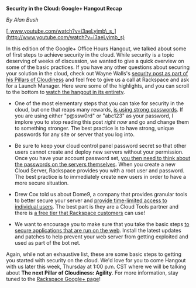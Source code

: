 **Security in the Cloud: Google+ Hangout Recap**

_By Alan Bush_

[_www.youtube.com/watch?v=i3aeLyimb\_s_](http://www.youtube.com/watch?v=i3aeLyimb_s)

In this edition of the Google+ Office Hours Hangout, we talked about some of first steps to achieve security in the cloud. While security is a topic deserving of weeks of discussion, we wanted to give a quick overview on some of the basic practices. If you have any other questions about securing your solution in the cloud, check out Wayne Walls's [security post as part of his Pillars of Cloudiness](http://www.rackspace.com/blog/pillars-of-cloudiness-no-5-security/) and feel free to give us a call at Rackspace and ask for a Launch Manager. Here were some of the highlights, and you can scroll to the bottom to [watch the hangout in its entirety](http://www.youtube.com/watch?v=i3aeLyimb_s).

* One of the most elementary steps that you can take for security in the cloud, but one that reaps many rewards, [is using strong passwords](http://youtu.be/i3aeLyimb_s?t=19m34s). If you are using either "p@ssw0rd" or "abc123" as your password, I implore you to stop reading this post _right now_ and go and change them to something stronger. The best practice is to have strong, unique passwords for any site or server that you log into.

* Be sure to keep your cloud control panel password secret so that other users cannot create and deploy new servers without your permission. Once you have your account password set, [you then need to think about the passwords on the servers themselves](http://youtu.be/i3aeLyimb_s?t=29m3s). When you create a new Cloud Server, Rackspace provides you with a root user and password. The best practice is to immediately create new users in order to have a more secure situation.

* Drew Cox told us about Dome9, a company that provides granular tools to better secure your server and [provide time-limited access to individual users](http://youtu.be/i3aeLyimb_s?t=35m49s). The best part is they are a Cloud Tools partner and there is [a free tier that Rackspace customers](https://cloudtools.rackspace.com/apps/485?1366048322) can use!

* We want to encourage you to make sure that you take the basic steps [to secure applications that are run on the web](http://youtu.be/i3aeLyimb_s?t=38m23s). Install the latest updates and patches to help prevent your web server from getting exploited and used as part of the bot net.

Again, while not an exhaustive list, these are some basic steps to getting you started with security on the cloud. We'd love for you to come Hangout with us later this week, Thursday at 1:00 p.m. CST where we will be talking about **The next Pillar of Cloudiness: Agility**. For more information, stay tuned to the [Rackspace Google+ page](https://plus.google.com/+RackspaceHosting/posts)!
